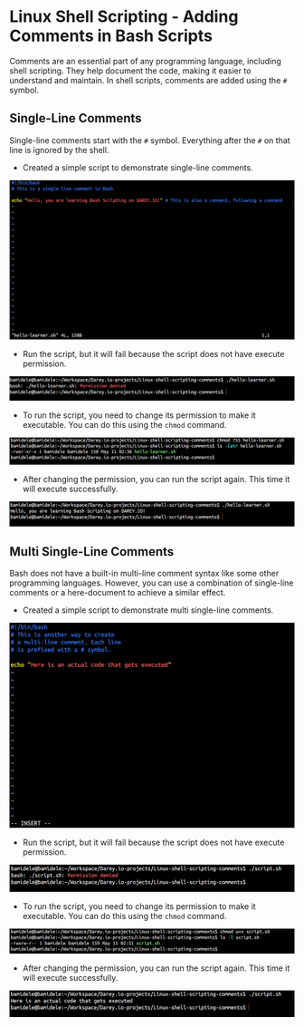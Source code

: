 # Linux Shell Scripting - Adding Comments in Bash Scripts

Comments are an essential part of any programming language, including shell scripting. They help document the code, making it easier to understand and maintain. In shell scripts, comments are added using the `#` symbol.

## Single-Line Comments

Single-line comments start with the `#` symbol. Everything after the `#` on that line is ignored by the shell.

- Created a simple script to demonstrate single-line comments.

![Single-Line Comments](./images/single-line-comments.png)

- Run the script, but it will fail because the script does not have execute permission.

![run-script-fail](./images/script-fail.png)

- To run the script, you need to change its permission to make it executable. You can do this using the `chmod` command.

![change-permission](./images/change-permission.png)

- After changing the permission, you can run the script again. This time it will execute successfully.

![run-script-success](./images/run-script.png)

## Multi Single-Line Comments

Bash does not have a built-in multi-line comment syntax like some other programming languages. However, you can use a combination of single-line comments or a here-document to achieve a similar effect.

- Created a simple script to demonstrate multi single-line comments.

![Multi Single-Line Comments](./images/multi-single-line-comments.png)

- Run the script, but it will fail because the script does not have execute permission.

![run-script-fail](./images/script-fail-2.png)

- To run the script, you need to change its permission to make it executable. You can do this using the `chmod` command.

![change-permission](./images/change-permission-2.png)

- After changing the permission, you can run the script again. This time it will execute successfully.

![run-script-success](./images/run-script-2.png)
